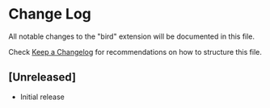 # Change Log

All notable changes to the "bird" extension will be documented in this file.

Check [Keep a Changelog](http://keepachangelog.com/) for recommendations on how to structure this file.

## [Unreleased]

- Initial release
